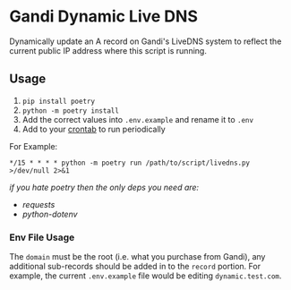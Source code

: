 # Gandi Dynamic Live DNS

Dynamically update an A record on Gandi's LiveDNS system to reflect the current public IP address where this script is running.

## Usage

1. `pip install poetry`
2. `python -m poetry install`
3. Add the correct values into `.env.example` and rename it to `.env`
4. Add to your [crontab](https://crontab-generator.org/) to run periodically

For Example:

`*/15 * * * * python -m poetry run /path/to/script/livedns.py >/dev/null 2>&1`

_if you hate poetry then the only deps you need are:_

- _requests_
- _python-dotenv_

### Env File Usage

The `domain` must be the root (i.e. what you purchase from Gandi), any additional sub-records should be added in to the `record` portion. For example, the current `.env.example` file would be editing `dynamic.test.com`.

